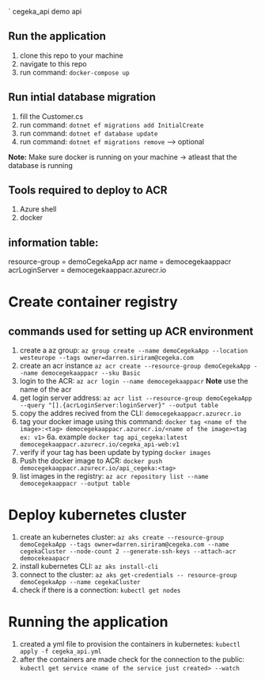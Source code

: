 ` cegeka_api
demo api

## Run the application
1. clone this repo to your machine
2. navigate to this repo
3. run command: `docker-compose up`


## Run intial database migration
1. fill the Customer.cs
2. run command: `dotnet ef migrations add InitialCreate`
3. run command: `dotnet ef database update`
4. run command: `dotnet ef migrations remove` --> optional

**Note:** Make sure docker is running on your machine -> atleast that the database is running

## Tools required to deploy to ACR
1. Azure shell
2. docker

## information table:
resource-group = demoCegekaApp
acr name = democegekaappacr
acrLoginServer = democegekaappacr.azurecr.io 

# Create container registry
## commands used for setting up ACR environment
1. create a az group: `az group create --name demoCegekaApp --location westeurope --tags owner=darren.siriram@cegeka.com`
2. create an acr instance `az acr create --resource-group demoCegekaApp --name democegekaappacr --sku Basic`
3. login to the ACR: `az acr login --name democegekaappacr` **Note** use the name of the acr 
4. get login server address: `az acr list --resource-group demoCegekaApp --query "[].{acrLoginServer:loginServer}" --output table`
5. copy the addres recived from the CLI: `democegekaappacr.azurecr.io`
6. tag your docker image using this command: `docker tag <name of the image>:<tag> democegekaappacr.azurecr.io/<name of the image><tag ex: v1>`
    6a. example `docker tag api_cegeka:latest democegekaappacr.azurecr.io/cegeka_api-web:v1`
7. verify if your tag has been update by typing `docker images`
8. Push the docker image to ACR: `docker push democegekaappacr.azurecr.io/api_cegeka:<tag>`
9. list images in the registry: `az acr repository list --name democegekaappacr --output table`


# Deploy kubernetes cluster
1. create an kubernetes cluster: `az aks create --resource-group demoCegekaApp --tags owner=darren.siriram@cegeka.com --name cegekaCluster --node-count 2 --generate-ssh-keys --attach-acr democekeaapacr`
2. install kubernetes CLI: `az aks install-cli` 
3. connect to the cluster: `az aks get-credentials -- resource-group demoCegekaApp --name cegekaCluster`
4. check if there is a connection: `kubectl get nodes`

# Running the application
1. created a yml file to provision the containers in kubernetes: `kubectl apply -f cegeka_api.yml`
2. after the containers are made check for the connection to the public: `kubectl get service <name of the service just created> --watch`
